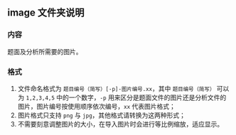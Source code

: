 ## image 文件夹说明

### 内容

题面及分析所需要的图片。

### 格式

1. 文件命名格式为 `题目编号（简写）[-p]-图片编号.xx`，其中 `题目编号（简写）` 可以为 `1,2,3,4,5` 中的一个数字，`-p` 用来区分是题面文件的图片还是分析文件的图片，图片编号按使用顺序依次编号，`xx` 代表图片格式；
2. 图片格式只支持 `png` 与 `jpg`，其他格式请转换为这两种形式； 
3. 不需要刻意调整图片的大小，在导入图片时会进行等比例缩放，适应显示。